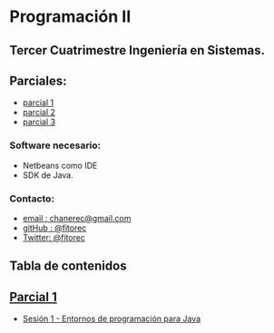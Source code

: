 Programación II
====================================================

## Tercer Cuatrimestre Ingeniería en Sistemas.

## Parciales:
 - [parcial 1](./parcial01/)
 - [parcial 2](./parcial-2/)
 - [parcial 3](./parcial-3/)

### Software necesario:
 - Netbeans como IDE
 - SDK de Java.

### Contacto:
 - [email  : chanerec@gmail.com](mailto:chanerec@gmail.com)
 - [gitHub : @fitorec](https://github.com/fitorec)
 - [Twitter: @fitorec](https://twitter.com/fitorec)


## Tabla de contenidos

## [Parcial 1](./#!/parcial01)
 - [Sesión 1 - Entornos de programación para Java](./parcial01/sesion01/index.html)
